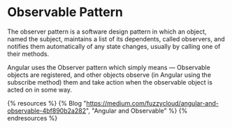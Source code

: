 # Observable Pattern

The observer pattern is a software design pattern in which an object, named the subject, maintains a list of its dependents, called observers, and notifies them automatically of any state changes, usually by calling one of their methods.

Angular uses the Observer pattern which simply means — Observable objects are registered, and other objects observe (in Angular using the subscribe method) them and take action when the observable object is acted on in some way.

{% resources %}
  {% Blog "https://medium.com/fuzzycloud/angular-and-observable-4bf890b2a282", "Angular and Observable" %}
{% endresources %}